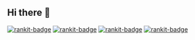 ## Hi there 👋

[![rankit-badge](https://badge.rankit.run/badge?name=jamooooong)](https://www.rankit.run)
[![rankit-badge](https://badge.rankit.run/badge?name=suwonthugger)](https://www.rankit.run)
[![rankit-badge](https://badge.rankit.run/badge?name=khyojun)](https://www.rankit.run)
[![rankit-badge](https://badge.rankit.run/badge?name=Oodls)](https://www.rankit.run)
<!--
**jamooooong/jamooooong** is a ✨ _special_ ✨ repository because its `README.md` (this file) appears on your GitHub profile.

Here are some ideas to get you started:

- 🔭 I’m currently working on ...
- 🌱 I’m currently learning ...
- 👯 I’m looking to collaborate on ...
- 🤔 I’m looking for help with ...
- 💬 Ask me about ...
- 📫 How to reach me: ...
- 😄 Pronouns: ...
- ⚡ Fun fact: ...
-->
